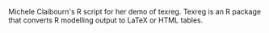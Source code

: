 Michele Claibourn's R script for her demo of texreg. Texreg is an R package that converts R modelling output to LaTeX or HTML tables. 



